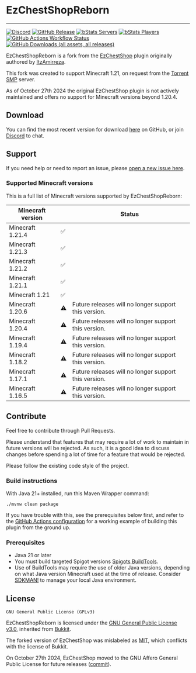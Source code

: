 # EzChestShopReborn

---

[![Discord](https://img.shields.io/discord/1302627666007953559?label=Discord&color=blue)](https://discord.gg/invite/gjV6BgKxFV)
[![GitHub Release](https://img.shields.io/github/v/release/nouish/EzChestShop?label=version)](https://github.com/nouish/EzChestShop/releases/latest)
[![bStats Servers](https://img.shields.io/bstats/servers/23732)](https://bstats.org/plugin/bukkit/EzChestShopReborn/23732)
[![bStats Players](https://img.shields.io/bstats/players/23732)](https://bstats.org/plugin/bukkit/EzChestShopReborn/23732)
[![GitHub Actions Workflow Status](https://img.shields.io/github/actions/workflow/status/nouish/EzChestShop/main.yml)](https://github.com/nouish/EzChestShop/actions/workflows/main.yml)
[![GitHub Downloads (all assets, all releases)](https://img.shields.io/github/downloads/nouish/EzChestShop/total)](https://github.com/nouish/EzChestShop/releases/latest)

EzChestShopReborn is a fork from the [EzChestShop](https://github.com/ItzAmirreza/EzChestShop) plugin originally authored by [ItzAmirreza](https://github.com/ItzAmirreza).

This fork was created to support Minecraft 1.21, on request from the [Torrent SMP](https://www.torrentsmp.com/) server.

As of October 27th 2024 the original EzChestShop plugin is not actively maintained and offers no support for Minecraft versions beyond 1.20.4.


## Download

You can find the most recent version for download [here](https://github.com/nouish/EzChestShop/releases/latest) on GitHub, or join [Discord](https://discord.gg/invite/gjV6BgKxFV) to chat.


## Support

If you need help or need to report an issue, please [open a new issue here](https://github.com/nouish/EzChestShop/issues/new/choose).

### Supported Minecraft versions

This is a full list of Minecraft versions supported by EzChestShopReborn:

| Minecraft version |    | Status                                               |
|-------------------|----|------------------------------------------------------|
| Minecraft 1.21.4  | ✅ |                                                      |
| Minecraft 1.21.3  | ✅ |                                                      |
| Minecraft 1.21.2  | ✅ |                                                      |
| Minecraft 1.21.1  | ✅ |                                                      |
| Minecraft 1.21    | ✅ |                                                      |
| Minecraft 1.20.6  | ⚠️ | Future releases will no longer support this version. |
| Minecraft 1.20.4  | ⚠️ | Future releases will no longer support this version. |
| Minecraft 1.19.4  | ⚠️ | Future releases will no longer support this version. |
| Minecraft 1.18.2  | ⚠️ | Future releases will no longer support this version. |
| Minecraft 1.17.1  | ⚠️️ | Future releases will no longer support this version. |
| Minecraft 1.16.5  | ⚠️ | Future releases will no longer support this version. |

## Contribute

Feel free to contribute through Pull Requests.

Please understand that features that may require a lot of work to maintain in future versions will be rejected. As such, it is a good idea to discuss changes before spending a lot of time for a feature that would be rejected.

Please follow the existing code style of the project.


### Build instructions

With Java 21+ installed, run this Maven Wrapper command:

```shell
./mvnw clean package
```

If you have trouble with this, see the prerequisites below first, and refer to the [GitHub Actions configuration](workflows/main.yml) for a working example of building this plugin from the ground up.

### Prerequisites 

* Java 21 or later
* You must build targeted Spigot versions [Spigots BuildTools](https://www.spigotmc.org/wiki/buildtools/).
* Use of BuildTools may require the use of older Java versions, depending on what Java version Minecraft used at the time of release. Consider [SDKMAN!](https://sdkman.io) to manage your local Java environment.


## License

```text
GNU General Public License (GPLv3)
```

EzChestShopReborn is licensed under the [GNU General Public License v3.0](https://www.gnu.org/licenses/gpl-3.0.en.html), inherited from [Bukkit](https://hub.spigotmc.org/stash/projects/SPIGOT/repos/bukkit/browse/LICENCE.txt).

The forked version of EzChestShop was mislabeled as [MIT](https://github.com/nouish/EzChestShop/commit/0adc3d64f647f47ec0aa4151244a8b3e12f7a491), which conflicts with the license of Bukkit.

On October 27th 2024, EzChestShop moved to the GNU Affero General Public License for future releases ([commit](https://github.com/ItzAmirreza/EzChestShop/commit/d2a786a33be11be8f4a6c2cbbfeaf7ef6974da2d)).
